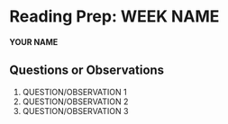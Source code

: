 # Reading Prep: WEEK NAME

#### YOUR NAME

## Questions or Observations

1. QUESTION/OBSERVATION 1
2. QUESTION/OBSERVATION 2
3. QUESTION/OBSERVATION 3

